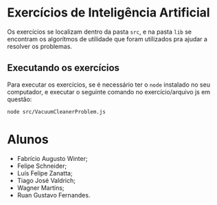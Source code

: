 # Exercícios de Inteligência Artificial

Os exercícios se localizam dentro da pasta `src`, e na pasta `lib` se encontram os algorítmos de utilidade que foram utilizados pra ajudar a resolver os problemas.

## Executando os exercícios

Para executar os exercícios, se é necessário ter o `node` instalado no seu computador, e executar o seguinte comando no exercício/arquivo js em questão:

```bash
node src/VacuumCleanerProblem.js
```

# Alunos

- Fabrício Augusto Winter;
- Felipe Schneider;
- Luís Felipe Zanatta;
- Tiago José Valdrich;
- Wagner Martins;
- Ruan Gustavo Fernandes.
